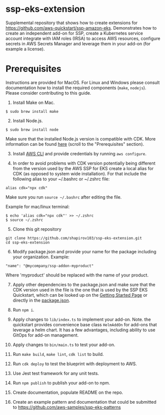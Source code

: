 # ssp-eks-extension
Supplemental repository that shows how to create extensions for https://github.com/aws-quickstart/ssp-amazon-eks.
Demonstrates how to create an independent add-on for SSP, create a Kubernetes service account integrate with IAM roles (IRSA) to access AWS resources, configure secrets in AWS Secrets Manager and leverage them in your add-on (for example a license).

# Prerequisites

Instructions are provided for MacOS. For Linux and Windows please consult documentation how to install the required components (`make`, `nodejs`). Please consider contributing to this guide.

1. Install Make on Mac.
```
$ sudo brew install make
```
2. Install Node.js.
```
$ sudo brew install node
```

Make sure that the installed Node.js version is compatible with CDK. More information can be found [here](https://docs.aws.amazon.com/cdk/latest/guide/getting_started.html#:~:text=All%20AWS%20CDK,a%20different%20recommendation.) (scroll to the "Prerequisites" section).

3. Install [AWS CLI](https://docs.aws.amazon.com/cli/latest/userguide/getting-started-install.html) and provide credentials by running `aws configure`. 

4. In order to avoid problems with CDK version potentially being different from the version used by the AWS SSP for EKS create a local alias for CDK (as opposed to system wide installation). For that include the following alias to your ~/.bashrc or ~/.zshrc file:

```
alias cdk="npx cdk"
```
Make sure you run `source ~/.bashrc` after editing the file. 

Example for mac/linux terminal:

```
$ echo 'alias cdk="npx cdk"' >> ~/.zshrc
$ source ~/.zshrc
```

5. Clone this git repository
```
git clone https://github.com/shapirov103/ssp-eks-extension.git
cd ssp-eks-extension
```

6. Modify package.json and provide your name for the package including your organization. Example:
```
"name": "@mycompany/ssp-addon-myproduct"
``` 
Where 'myproduct' should be replaced with the name of your product. 

7. Apply other dependencies to the package.json and make sure that the CDK version used in the file is the one that is used by the SSP EKS Quickstart, which can be looked up on the [Getting Started Page](https://github.com/aws-quickstart/ssp-amazon-eks#getting-started) or directly in the [package.json](https://github.com/aws-quickstart/ssp-amazon-eks/blob/main/package.json).

8.  Run `npm i`.

9. Apply changes to `lib/index.ts` to implement your add-on. Note. the quickstart provides convenience base class `HelmAddOn` for add-ons that leverage a helm chart. It has a few advantages, including ability to use GitOps for add-on management.

10. Apply changes to `bin/main.ts` to test your add-on.

11. Run `make build`, `make lint`, `cdk list` to build. 
12. Run `cdk deploy` to test the blueprint with deployment to AWS.
13. Use Jest test framework for any unit tests.
14. Run `npm publish` to publish your add-on to npm. 
15. Create documentation, populate README on the repo. 
16. Create an example pattern and documentation that could be submitted to https://github.com/aws-samples/ssp-eks-patterns